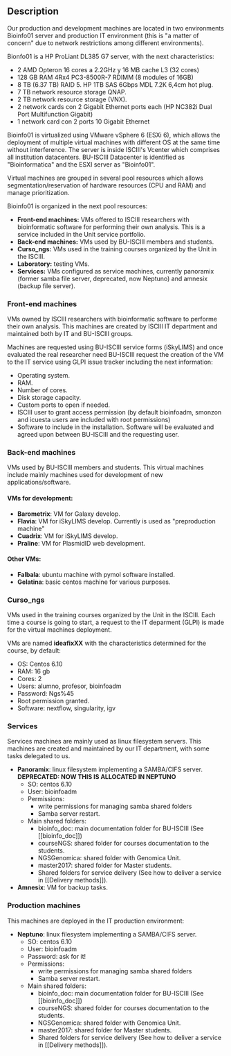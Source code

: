 ## Description
Our production and development machines are located in two environments Bioinfo01 server and production IT environment (this is "a matter of concern" due to network restrictions among different environments).

Bionfo01 is a HP ProLiant DL385 G7 server, with the next characteristics:
- 2 AMD Opteron  16 cores a 2.2GHz y 16 MB cache L3 (32 cores) 
- 128 GB RAM 4Rx4 PC3-8500R-7 RDIMM (8 modules of 16GB)
- 8 TB (6.37 TB) RAID 5. HP 1TB SAS 6Gbps MDL 7.2K 6,4cm hot plug.
- 7 TB network resource storage QNAP.
- 2 TB network resource storage (VNX).
- 2 network cards con 2 Gigabit Ethernet  ports each (HP NC382i Dual Port Multifunction Gigabit)
- 1 network card con 2 ports 10 Gigabit Ethernet

Bioinfo01 is virtualized using VMware vSphere 6 (ESXi 6), which allows the deployment of multiple virtual machines with different OS  at the same time without interference. The server is inside ISCIII's Vcenter which comprises all institution datacenters. BU-ISCIII Datacenter is identified as "Bioinformatica" and the ESXI server as "Bioinfo01".

Virtual machines are grouped in several pool resources which allows segmentation/reservation of hardware resources (CPU and RAM) and manage prioritization. 

Bioinfo01 is organized in the next pool resources:

- **Front-end machines:** VMs offered to ISCIII researchers with bioinformatic software for performing their own analysis. This is a service included in the Unit service portfolio.
- **Back-end machines:** VMs used by BU-ISCIII members and students.
- **Curso_ngs:** VMs used in the training courses organized by the Unit in the ISCIII.
- **Laboratory:** testing VMs.
- **Services:** VMs configured as service machines, currently panoramix (former samba file server, deprecated, now Neptuno) and amnesix (backup file server).

### Front-end machines

VMs owned by ISCIII researchers with bioinformatic software to performe their own analysis. This machines are created by ISCIII IT department and maintained both by IT and BU-ISCIII groups.

Machines are requested using BU-ISCIII service forms (iSkyLIMS) and once evaluated the real researcher need BU-ISCIII request the creation of the VM to the IT service using GLPI issue tracker including the next information:

- Operating system.
- RAM.
- Number of cores.
- Disk storage capacity.
- Custom ports to open if needed.
- ISCIII user to grant access permission (by default bioinfoadm, smonzon and icuesta users are included with root permissions)
- Software to include in the installation. Software will be evaluated and agreed upon between BU-ISCIII and the requesting user.

### Back-end machines
VMs used by BU-ISCIII members and students. This virtual machines include mainly machines used for development of new applications/software.

#### VMs for development:
- **Barometrix**: VM for Galaxy develop. 
- **Flavia**: VM for iSkyLIMS develop. Currently is used as "preproduction machine"
- **Cuadrix**: VM for iSkyLIMS develop.
- **Praline**: VM for PlasmidID web development.
#### Other VMs:
- **Falbala**: ubuntu machine with pymol software installed.
- **Gelatina**: basic centos machine for various purposes.

### Curso_ngs

VMs used in the training courses organized by the Unit in the ISCIII. Each time a course is going to start, a request to the IT deparment (GLPI) is made for the virtual machines deployment.

VMs are named **ideafixXX** with the characteristics determined for the course, by default:

- OS: Centos 6.10 
- RAM: 16 gb
- Cores: 2
- Users: alumno, profesor, bioinfoadm
- Password: Ngs%45
- Root permission granted.
- Software: nextflow, singularity, igv

### Services
Services machines are mainly used as linux filesystem servers. This machines are created and maintained by our IT department, with some tasks delegated to us.

- **Panoramix**: linux filesystem implementing a SAMBA/CIFS server. **DEPRECATED: NOW THIS IS ALLOCATED IN NEPTUNO**
    - SO: centos 6.10
    - User: bioinfoadm
    - Permissions: 
        - write permissions for managing samba shared folders 
        - Samba server restart.
    - Main shared folders:
        - bioinfo_doc: main documentation folder for BU-ISCIII (See [[bioinfo_doc]])
        - courseNGS: shared folder for courses documentation to the students.
        - NGSGenomica: shared folder with Genomica Unit.
        - master2017: shared folder for Master students.
        - Shared folders for service delivery (See how to deliver a service in [[Delivery methods]]).
- **Amnesix**: VM for backup tasks.

### Production machines
This machines are deployed in the IT production environment:

- **Neptuno**: linux filesystem implementing a SAMBA/CIFS server. 
    - SO: centos 6.10
    - User: bioinfoadm
    - Password: ask for it! 
    - Permissions: 
        - write permissions for managing samba shared folders 
        - Samba server restart.
    - Main shared folders:
        - bioinfo_doc: main documentation folder for BU-ISCIII (See [[bioinfo_doc]])
        - courseNGS: shared folder for courses documentation to the students.
        - NGSGenomica: shared folder with Genomica Unit.
        - master2017: shared folder for Master students.
        - Shared folders for service delivery (See how to deliver a service in [[Delivery methods]]).
